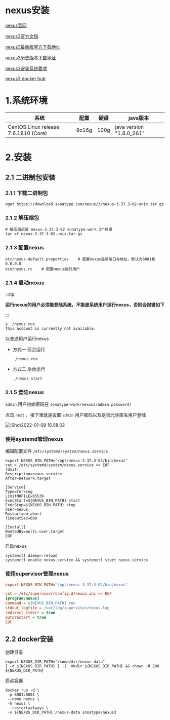 # nexus安装

[nexus官网](https://www.sonatype.com/)

[nexus3官方文档](https://help.sonatype.com/repomanager3/)

[nexus3最新版官方下载地址](https://help.sonatype.com/repomanager3/product-information/download)

[nexus3历史版本下载地址](https://help.sonatype.com/repomanager3/product-information/download/download-archives---repository-manager-3)

[nexus3安装系统要求](https://help.sonatype.com/repomanager3/product-information/system-requirements)

[nexus3 docker hub](https://hub.docker.com/r/sonatype/nexus3/)



# 1.系统环境

| 系统                                 | 配置  | 硬盘 | java版本                 |
| ------------------------------------ | ----- | ---- | ------------------------ |
| CentOS Linux release 7.6.1810 (Core) | 8c16g | 100g | java version "1.8.0_261" |



# 2.安装

## 2.1 二进制包安装

### 2.1.1 下载二进制包

```shell
wget https://download.sonatype.com/nexus/3/nexus-3.37.3-02-unix.tar.gz
```



### 2.1.2 解压缩包

```shell
# 解压缩后是 nexus-3.37.3-02 sonatype-work 2个目录
tar xf nexus-3.37.3-02-unix.tar.gz
```



### 2.1.3 配置nexus

```shell
etc/nexus-default.properties	# 配置nexus监听端口与地址，默认为8081和0.0.0.0
bin/nexus.rc	# 配置nexus运行用户
```



### 2.1.4 启动nexus

:::tip

**运行nexus的用户必须能登陆系统，不能是系统用户运行nexus，否则会报错如下**

:::

```shell
$ ./nexus run
This account is currently not available.
```



以普通用户运行nexus

- 方式一	前台运行

  ```shell
  ./nexus run
  ```

  

- 方式二    后台运行

  ```shell
  ./nexus start
  ```

  

### 2.1.5 登陆nexus

`admin` 用户初始密码在 `sonatype-work/nexus3/admin.password!`

点击 `next` ，接下里就是设置 `admin` 用户密码以及是否允许匿名用户登陆

![iShot2022-01-09 16.58.02](https://gitea.pptfz.cn/pptfz/picgo-images/raw/branch/master/img/iShot2022-01-09%2016.58.02.png)

### 使用systemd管理nexus

编辑配置文件 `/etc/systemd/system/nexus.service`

```shell
export NEXUS_BIN_PATH="/opt/nexus-3.37.3-02/bin/nexus"
cat > /etc/systemd/system/nexus.service << EOF
[Unit]
Description=nexus service
After=network.target
  
[Service]
Type=forking
LimitNOFILE=65536
ExecStart=${NEXUS_BIN_PATH} start
ExecStop=${NEXUS_BIN_PATH} stop
User=nexus
Restart=on-abort
TimeoutSec=600
  
[Install]
WantedBy=multi-user.target
EOF
```



启动nexus

```shell
systemctl daemon-reload
systemctl enable nexus.service && systemctl start nexus.service
```



### 使用supervisor管理nexus

```ini
export NEXUS_BIN_PATH="/opt/nexus-3.37.3-02/bin/nexus"

cat > /etc/supervisor/config.d/nexus.ini << EOF
[program:nexus]
command = ${NEXUS_BIN_PATH} run
stdout_logfile = /var/log/supervisor/nexus.log
redirect_stderr = true
autorestart = true
EOF
```





## 2.2 docker安装

创建目录

```shell
export NEXUS_DIR_PATH="/some/dir/nexus-data"
[ -d ${NEXUS_DIR_PATH} ] ||  mkdir ${NEXUS_DIR_PATH} && chown -R 200 ${NEXUS_DIR_PATH}
```



启动容器

```shell
docker run -d \
 -p 8081:8081 \
 --name nexus \
 -h nexus \
 --restart=always \
 -v ${NEXUS_DIR_PATH}:/nexus-data sonatype/nexus3
```





